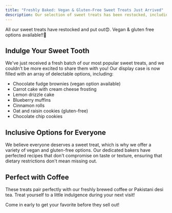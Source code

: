 ```yaml
---
title: "Freshly Baked: Vegan & Gluten-Free Sweet Treats Just Arrived"
description: Our selection of sweet treats has been restocked, including vegan and gluten free options
---
```


All our sweet treats have restocked and put out😍. Vegan & gluten free options available!!💚

## Indulge Your Sweet Tooth

We've just received a fresh batch of our most popular sweet treats, and we couldn't be more excited to share them with you! Our display case is now filled with an array of delectable options, including:

- Chocolate fudge brownies (vegan option available)
- Carrot cake with cream cheese frosting
- Lemon drizzle cake
- Blueberry muffins
- Cinnamon rolls
- Oat and raisin cookies (gluten-free)
- Chocolate chip cookies

## Inclusive Options for Everyone

We believe everyone deserves a sweet treat, which is why we offer a variety of vegan and gluten-free options. Our dedicated bakers have perfected recipes that don't compromise on taste or texture, ensuring that dietary restrictions don't mean missing out.

## Perfect with Coffee

These treats pair perfectly with our freshly brewed coffee or Pakistani desi tea. Treat yourself to a little indulgence during your next visit!

Come in early to get your favorite before they sell out!
